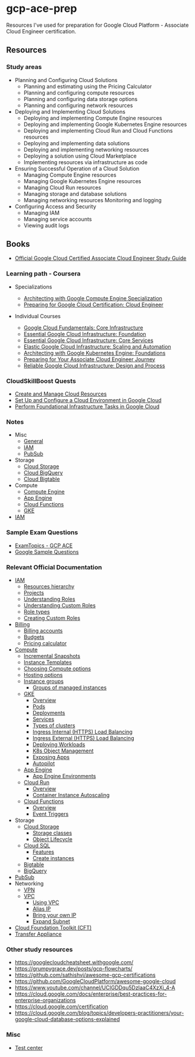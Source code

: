 # gcp-ace-prep

Resources I've used for preparation for Google Cloud Platform -  Associate Cloud Engineer certification.

## Resources

### Study areas

- Planning and Configuring Cloud Solutions
  - Planning and estimating using the Pricing Calculator
  - Planning and configuring compute resources
  - Planning and configuring data storage options
  - Planning and configuring network resources
- Deploying and Implementing Cloud Solutions
  - Deploying and implementing Compute Engine resources
  - Deploying and implementing Google Kubernetes Engine resources
  - Deploying and implementing Cloud Run and Cloud Functions resources
  - Deploying and implementing data solutions
  - Deploying and implementing networking resources
  - Deploying a solution using Cloud Marketplace
  - Implementing resources via infrastructure as code
- Ensuring Successful Operation of a Cloud Solution
  - Managing Compute Engine resources
  - Managing Google Kubernetes Engine resources
  - Managing Cloud Run resources
  - Managing storage and database solutions
  - Managing networking resources Monitoring and logging
- Configuring Access and Security
  - Managing IAM
  - Managing service accounts
  - Viewing audit logs

## Books

- [Official Google Cloud Certified Associate Cloud Engineer Study Guide](<https://www.amazon.com/Google-Cloud-Certified-Associate-Engineer/dp/1119564417>)

### Learning path - Coursera

- Specializations
  - [Architecting with Google Compute Engine Specialization](<https://www.coursera.org/specializations/gcp-architecture>)
  - [Preparing for Google Cloud Certification: Cloud Engineer](https://www.coursera.org/professional-certificates/cloud-engineering-gcp)

- Individual Courses
  - [Google Cloud Fundamentals: Core Infrastructure](https://www.coursera.org/learn/gcp-fundamentals?specialization=cloud-engineering-gcp)
  - [Essential Google Cloud Infrastructure: Foundation](https://www.coursera.org/learn/gcp-infrastructure-foundation?specialization=cloud-engineering-gcp)
  - [Essential Google Cloud Infrastructure: Core Services](https://www.coursera.org/learn/gcp-infrastructure-core-services?specialization=cloud-engineering-gcp) 
  - [Elastic Google Cloud Infrastructure: Scaling and Automation](https://www.coursera.org/learn/gcp-infrastructure-scaling-automation?specialization=cloud-engineering-gcp)
  - [Architecting with Google Kubernetes Engine: Foundations](https://www.coursera.org/learn/foundations-google-kubernetes-engine-gke?specialization=cloud-engineering-gcp)
  - [Preparing for Your Associate Cloud Engineer Journey](https://www.coursera.org/learn/preparing-cloud-associate-cloud-engineer-exam?specialization=cloud-engineering-gcp)
  - [Reliable Google Cloud Infrastructure: Design and Process](<https://www.coursera.org/learn/cloud-infrastructure-design-process>)

### CloudSkillBoost Quests

- [Create and Manage Cloud Resources](<https://www.qwiklabs.com/quests/120> )
- [Set Up and Configure a Cloud Environment in Google Cloud](<https://www.qwiklabs.com/quests/119>)
- [Perform Foundational Infrastructure Tasks in Google Cloud](<https://www.qwiklabs.com/quests/118>)

### Notes

- Misc
  - [General](./notes/general.md)
  - [IAM](./notes/iam.md)
  - [PubSub](./notes/pub-sub.md)
- Storage
  - [Cloud Storage](./notes/cloud-storage.md)
  - [Cloud BigQuery](./notes/storage/big-query.md)
  - [Cloud Bigtable](./notes/storage/big-table.md)
- Compute
  - [Compute Engine](./notes/compute-engine.md)
  - [App Engine](./notes/compute/app-engine.md)
  - [Cloud Functions](./notes/compute/cloud-functions.md)
  - [GKE](./notes/compute/gke.md)
- [IAM](./notes/iam.md)

### Sample Exam Questions

- [ExamTopics - GCP ACE](<https://www.examtopics.com/exams/google/associate-cloud-engineer/view/>)
- [Google Sample Questions](<https://docs.google.com/forms/d/e/1FAIpQLSfexWKtXT2OSFJ-obA4iT3GmzgiOCGvjrT9OfxilWC1yPtmfQ/viewform>)

### Relevant Official Documentation

- [IAM](<https://cloud.google.com/iam/docs/overview>)
  - [Resources hierarchy](<https://cloud.google.com/resource-manager/docs/cloud-platform-resource-hierarchy#resource-hierarchy-detail>)
  - [Projects](<https://cloud.google.com/resource-manager/docs/cloud-platform-resource-hierarchy#projects>)
  - [Understanding Roles](<https://cloud.google.com/iam/docs/understanding-roles>)
  - [Understanding Custom Roles](<https://cloud.google.com/iam/docs/understanding-custom-roles>)
  - [Role types](<https://cloud.google.com/iam/docs/understanding-roles#role_types>)
  - [Creating Custom Roles](<https://cloud.google.com/iam/docs/creating-custom-roles>)
- [Billing](<https://cloud.google.com/billing/docs>)
  - [Billing accounts](<https://cloud.google.com/billing/docs/how-to/manage-billing-account>)
  - [Budgets](<https://cloud.google.com/billing/docs/how-to/budgets>)
  - [Pricing calculator](<https://cloud.google.com/products/calculator/>)
- [Compute](<https://cloud.google.com/compute/docs>)
  - [Incremental Snapshots](<https://cloud.google.com/compute/docs/disks/snapshots#incremental-snapshots>)
  - [Instance Templates](<https://cloud.google.com/compute/docs/instance-templates>)
  - [Choosing Compute options](<https://cloud.google.com/blog/products/compute/choosing-the-right-compute-option-in-gcp-a-decision-tree>)
  - [Hosting options](<https://cloud.google.com/hosting-options>)
  - [Instance groups](<https://cloud.google.com/compute/docs/instance-groups>)
    - [Groups of managed instances](<https://cloud.google.com/compute/docs/instance-groups/creating-groups-of-managed-instances>)
  - [GKE](<https://cloud.google.com/kubernetes-engine/docs>)
    - [Overview](<https://cloud.google.com/kubernetes-engine/docs/concepts/kubernetes-engine-overview>)
    - [Pods](<https://cloud.google.com/kubernetes-engine/docs/concepts/pod>)
    - [Deployments](<https://cloud.google.com/kubernetes-engine/docs/concepts/deployment>)
    - [Services](<https://cloud.google.com/kubernetes-engine/docs/concepts/service>)
    - [Types of clusters](<https://cloud.google.com/kubernetes-engine/docs/concepts/types-of-clusters>)
    - [Ingress Internal (HTTPS) Load Balancing](<https://cloud.google.com/kubernetes-engine/docs/concepts/ingress-ilb>)
    - [Ingress External (HTTPS) Load Balancing](<https://cloud.google.com/kubernetes-engine/docs/concepts/ingress-xlb>)
    - [Deploying Workloads](<https://cloud.google.com/kubernetes-engine/docs/how-to/deploying-workloads-overview>)
    - [K8s Object Management](<https://kubernetes.io/docs/concepts/overview/working-with-objects/object-management/>)
    - [Exposing Apps](<https://cloud.google.com/kubernetes-engine/docs/how-to/exposing-apps>)
    - [Autopilot](<https://cloud.google.com/kubernetes-engine/docs/concepts/autopilot-overview>)
  - [App Engine](<https://cloud.google.com/appengine/docs>)
    - [App Engine Environments](<https://cloud.google.com/appengine/docs/the-appengine-environments>)
  - [Cloud Run](<https://cloud.google.com/run/docs>)
    - [Overview](<https://cloud.google.com/blog/topics/developers-practitioners/cloud-run-story-serverless-containers>)
    - [Container Instance Autoscaling](<https://cloud.google.com/run/docs/about-instance-autoscaling>)
  - [Cloud Functions](<https://cloud.google.com/functions>)
    - [Overview](<https://cloud.google.com/blog/topics/developers-practitioners/learn-cloud-functions-snap>)
    - [Event Triggers](<https://cloud.google.com/functions/docs/concepts/events-triggers>)
- Storage
  - [Cloud Storage](<https://cloud.google.com/storage/docs>)
    - [Storage classes](<https://cloud.google.com/storage/docs/storage-classes>)
    - [Object Lifecycle](<https://cloud.google.com/storage/docs/lifecycle>)
  - [Cloud SQL](<https://cloud.google.com/sql/docs/mysql>)
    - [Features](<https://cloud.google.com/sql/docs/mysql/features>)
    - [Create instances](<https://cloud.google.com/sql/docs/mysql/create-instance>)
  - [Bigtable](<https://cloud.google.com/bigtable/docs/overview>)
  - [BigQuery](<https://cloud.google.com/bigquery/docs>)
- [PubSub](<https://cloud.google.com/pubsub/docs/overview>)
- Networking
  - [VPN](<https://cloud.google.com/network-connectivity/docs/vpn/concepts/overview>)
  - [VPC](<https://cloud.google.com/vpc/docs>)
    - [Using VPC](<https://cloud.google.com/vpc/docs/using-vpc>)
    - [Alias IP](<https://cloud.google.com/vpc/docs/alias-ip>)
    - [Bring your own IP](<https://cloud.google.com/vpc/docs/bring-your-own-ip>)
    - [Expand Subnet](<https://cloud.google.com/vpc/docs/using-vpc#expand-subnet>)
- [Cloud Foundation Toolkit (CFT)](<https://cloud.google.com/foundation-toolkit>)
- [Transfer Appliance](<https://cloud.google.com/transfer-appliance/docs/4.0>)

### Other study resources

- <https://googlecloudcheatsheet.withgoogle.com/>
- <https://grumpygrace.dev/posts/gcp-flowcharts/>
- <https://github.com/sathishvj/awesome-gcp-certifications>
- <https://github.com/GoogleCloudPlatform/awesome-google-cloud>
- <https://www.youtube.com/channel/UCIGDDqu5DzlaaC4XzXj_4-A>
- <https://cloud.google.com/docs/enterprise/best-practices-for-enterprise-organizations>
- <https://cloud.google.com/certification>
- <https://cloud.google.com/blog/topics/developers-practitioners/your-google-cloud-database-options-explained>

### Misc

- [Test center](<https://www.kryteriononline.com/Locate-Test-Center>)